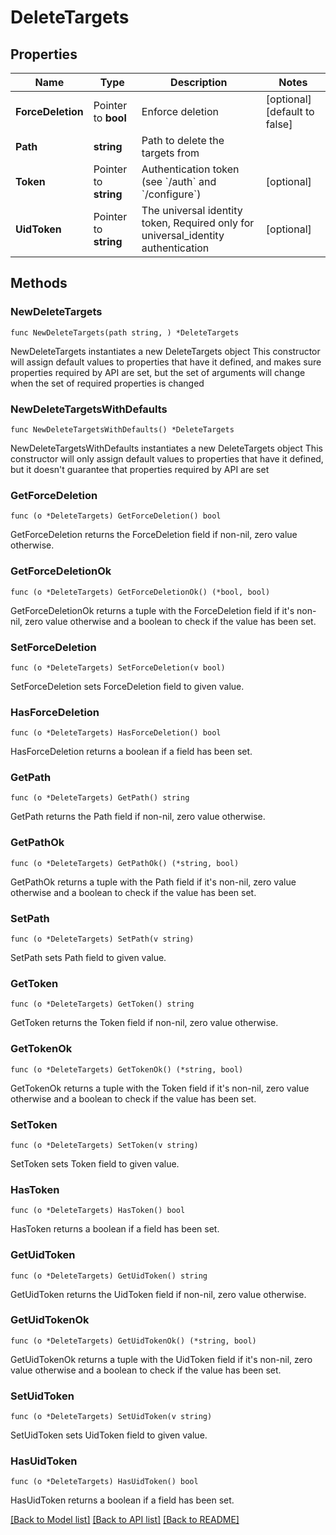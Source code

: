 # DeleteTargets

## Properties

Name | Type | Description | Notes
------------ | ------------- | ------------- | -------------
**ForceDeletion** | Pointer to **bool** | Enforce deletion | [optional] [default to false]
**Path** | **string** | Path to delete the targets from | 
**Token** | Pointer to **string** | Authentication token (see &#x60;/auth&#x60; and &#x60;/configure&#x60;) | [optional] 
**UidToken** | Pointer to **string** | The universal identity token, Required only for universal_identity authentication | [optional] 

## Methods

### NewDeleteTargets

`func NewDeleteTargets(path string, ) *DeleteTargets`

NewDeleteTargets instantiates a new DeleteTargets object
This constructor will assign default values to properties that have it defined,
and makes sure properties required by API are set, but the set of arguments
will change when the set of required properties is changed

### NewDeleteTargetsWithDefaults

`func NewDeleteTargetsWithDefaults() *DeleteTargets`

NewDeleteTargetsWithDefaults instantiates a new DeleteTargets object
This constructor will only assign default values to properties that have it defined,
but it doesn't guarantee that properties required by API are set

### GetForceDeletion

`func (o *DeleteTargets) GetForceDeletion() bool`

GetForceDeletion returns the ForceDeletion field if non-nil, zero value otherwise.

### GetForceDeletionOk

`func (o *DeleteTargets) GetForceDeletionOk() (*bool, bool)`

GetForceDeletionOk returns a tuple with the ForceDeletion field if it's non-nil, zero value otherwise
and a boolean to check if the value has been set.

### SetForceDeletion

`func (o *DeleteTargets) SetForceDeletion(v bool)`

SetForceDeletion sets ForceDeletion field to given value.

### HasForceDeletion

`func (o *DeleteTargets) HasForceDeletion() bool`

HasForceDeletion returns a boolean if a field has been set.

### GetPath

`func (o *DeleteTargets) GetPath() string`

GetPath returns the Path field if non-nil, zero value otherwise.

### GetPathOk

`func (o *DeleteTargets) GetPathOk() (*string, bool)`

GetPathOk returns a tuple with the Path field if it's non-nil, zero value otherwise
and a boolean to check if the value has been set.

### SetPath

`func (o *DeleteTargets) SetPath(v string)`

SetPath sets Path field to given value.


### GetToken

`func (o *DeleteTargets) GetToken() string`

GetToken returns the Token field if non-nil, zero value otherwise.

### GetTokenOk

`func (o *DeleteTargets) GetTokenOk() (*string, bool)`

GetTokenOk returns a tuple with the Token field if it's non-nil, zero value otherwise
and a boolean to check if the value has been set.

### SetToken

`func (o *DeleteTargets) SetToken(v string)`

SetToken sets Token field to given value.

### HasToken

`func (o *DeleteTargets) HasToken() bool`

HasToken returns a boolean if a field has been set.

### GetUidToken

`func (o *DeleteTargets) GetUidToken() string`

GetUidToken returns the UidToken field if non-nil, zero value otherwise.

### GetUidTokenOk

`func (o *DeleteTargets) GetUidTokenOk() (*string, bool)`

GetUidTokenOk returns a tuple with the UidToken field if it's non-nil, zero value otherwise
and a boolean to check if the value has been set.

### SetUidToken

`func (o *DeleteTargets) SetUidToken(v string)`

SetUidToken sets UidToken field to given value.

### HasUidToken

`func (o *DeleteTargets) HasUidToken() bool`

HasUidToken returns a boolean if a field has been set.


[[Back to Model list]](../README.md#documentation-for-models) [[Back to API list]](../README.md#documentation-for-api-endpoints) [[Back to README]](../README.md)


